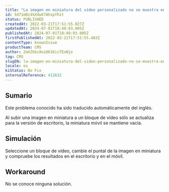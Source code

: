 ```yaml
---
title: "La imagen en miniatura del vídeo personalizado no se muestra en la versión móvil"
id: 5d71mBz4kXdwX7AhspYhit
status: PUBLISHED
createdAt: 2022-03-21T17:51:55.027Z
updatedAt: 2024-07-01T18:48:03.005Z
publishedAt: 2024-07-01T18:48:03.005Z
firstPublishedAt: 2022-03-21T17:51:55.483Z
contentType: knownIssue
productTeam: CMS
author: 2mXZkbi0oi061KicTExNjo
tag: CMS
slugEN: la-imagen-en-miniatura-del-video-personalizado-no-se-muestra-en-la-version-movil
locale: es
kiStatus: No Fix
internalReference: 412632
---
```


## Sumario

<div class="alert alert-info">
  <p>Este problema conocido ha sido traducido automáticamente del inglés.</p>
</div>


Al subir una imagen en miniatura a un bloque de vídeo sólo se actualiza para la versión de escritorio, la miniatura móvil se mantiene vacía.




## Simulación


Seleccione un bloque de vídeo, cambie el puntal de la imagen en miniatura y compruebe los resultados en el escritorio y en el móvil.




## Workaround


No se conoce ninguna solución.

